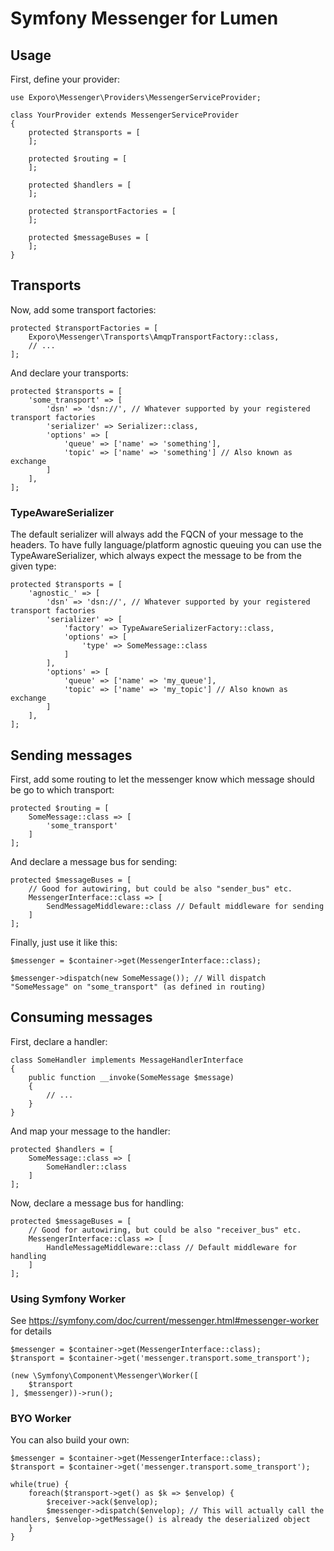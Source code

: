 # Symfony Messenger for Lumen

## Usage

First, define your provider:

```
use Exporo\Messenger\Providers\MessengerServiceProvider;

class YourProvider extends MessengerServiceProvider
{
    protected $transports = [
    ];

    protected $routing = [
    ];

    protected $handlers = [
    ];

    protected $transportFactories = [
    ];

    protected $messageBuses = [
    ];
}

```

## Transports 

Now, add some transport factories:

```
protected $transportFactories = [
	Exporo\Messenger\Transports\AmqpTransportFactory::class,
	// ...
];

```

And declare your transports:

```
protected $transports = [
    'some_transport' => [
        'dsn' => 'dsn://', // Whatever supported by your registered transport factories
        'serializer' => Serializer::class,
        'options' => [
            'queue' => ['name' => 'something'],
            'topic' => ['name' => 'something'] // Also known as exchange
        ]
    ],
];
```

### TypeAwareSerializer

The default serializer will always add the FQCN of your message to the headers. To have fully language/platform agnostic queuing you can use the TypeAwareSerializer, which always expect the message to be from the given type:

```
protected $transports = [
    'agnostic_' => [
        'dsn' => 'dsn://', // Whatever supported by your registered transport factories
        'serializer' => [
            'factory' => TypeAwareSerializerFactory::class,
            'options' => [
                'type' => SomeMessage::class
            ]
        ],
        'options' => [
            'queue' => ['name' => 'my_queue'],
            'topic' => ['name' => 'my_topic'] // Also known as exchange
        ]
    ],
];
```

## Sending messages

First, add some routing to let the messenger know which message should be go to which transport:

```
protected $routing = [
	SomeMessage::class => [
	    'some_transport'
	]
];

```

And declare a message bus for sending:

```
protected $messageBuses = [
	// Good for autowiring, but could be also "sender_bus" etc.
    MessengerInterface::class => [
        SendMessageMiddleware::class // Default middleware for sending
    ]
];

```

Finally, just use it like this:

```
$messenger = $container->get(MessengerInterface::class);

$messenger->dispatch(new SomeMessage()); // Will dispatch "SomeMessage" on "some_transport" (as defined in routing)
```

## Consuming messages

First, declare a handler:

```
class SomeHandler implements MessageHandlerInterface
{
    public function __invoke(SomeMessage $message)
    {
        // ...
    }
}
```

And map your message to the handler:

```
protected $handlers = [
	SomeMessage::class => [
		SomeHandler::class
	]
];

```

Now, declare a message bus for handling:

```
protected $messageBuses = [
	// Good for autowiring, but could be also "receiver_bus" etc.
    MessengerInterface::class => [
        HandleMessageMiddleware::class // Default middleware for handling
    ]
];
```

### Using Symfony Worker

See https://symfony.com/doc/current/messenger.html#messenger-worker for details

```
$messenger = $container->get(MessengerInterface::class);
$transport = $container->get('messenger.transport.some_transport');

(new \Symfony\Component\Messenger\Worker([
    $transport
], $messenger))->run();
```

### BYO Worker

You can also build your own:

```
$messenger = $container->get(MessengerInterface::class);
$transport = $container->get('messenger.transport.some_transport');

while(true) {
	foreach($transport->get() as $k => $envelop) {
	    $receiver->ack($envelop);
	    $messenger->dispatch($envelop); // This will actually call the handlers, $envelop->getMessage() is already the deserialized object
	}
}

```

